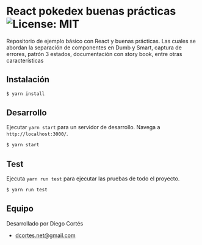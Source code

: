 # React pokedex buenas prácticas ![License: MIT](https://img.shields.io/badge/License-MIT-yellow.svg)

Repositorio de ejemplo básico con React y buenas prácticas. Las cuales se abordan la separación de componentes en Dumb y Smart, captura de errores, patrón 3 estados, documentación con story book, entre otras características

## Instalación

```bash
$ yarn install
```
## Desarrollo

Ejecutar `yarn start` para un servidor de desarrollo. Navega a `http://localhost:3000/`.

```bash
$ yarn start
```

## Test

Ejecuta `yarn run test` para ejecutar las pruebas de todo el proyecto.

```bash
$ yarn run test
```
## Equipo

Desarrollado por Diego Cortés

* dcortes.net@gmail.com